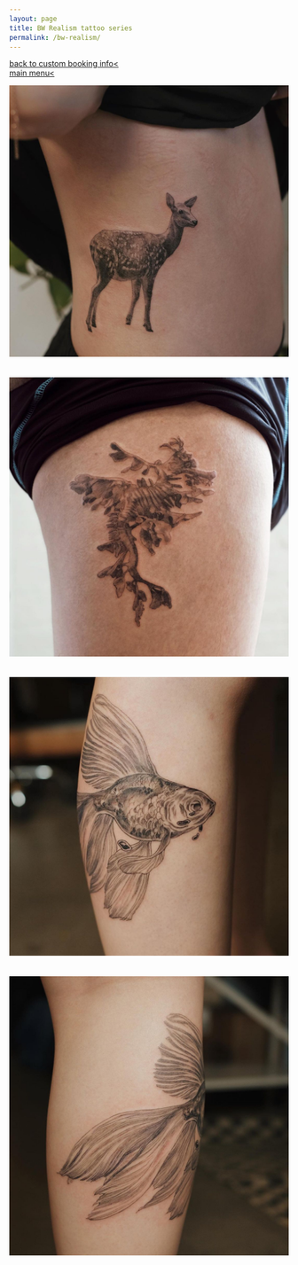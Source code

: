```yaml
---
layout: page
title: BW Realism tattoo series
permalink: /bw-realism/
---
```

<a href="/custom-booking">back to custom booking info< </a>  
<a href="/">main menu< </a>
<br>
  

[![1](/images/tattoos/realism/1.jpg)](https://frogsfrogs.github.io/images/tattoos/realism/1.jpg)  
<br>
<br>
[![2](/images/tattoos/realism/2.jpg)](https://frogsfrogs.github.io/images/tattoos/realism/2.jpg)  
<br>
<br>
[![3a](/images/tattoos/realism/3a.jpg)](https://frogsfrogs.github.io/images/tattoos/realism/3a.jpg)  
<br>
<br>
[![3b](/images/tattoos/realism/3b.jpg)](https://frogsfrogs.github.io/images/tattoos/realism/3b.jpg)  
<br>
